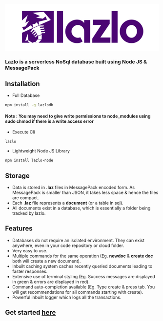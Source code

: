 <head>
  <link rel="shortcut icon" type="image/x-icon" href="favicon.ico">
</head>

<p align="center">
  <img src="https://raw.githubusercontent.com/caprico-codes/lazlo/master/lazlo-logo-max.png">
</p>

### Lazlo is a serverless NoSql database built using Node JS & MessagePack

## Installation
* Full Database
```sh
npm install -g lazlodb
```
#### Note : You may need to give write permissions to node_modules using sudo chmod if there is a write access error
* Execute Cli
```sh
lazlo
```
* Lightweight Node JS Library
```sh
npm install lazlo-node
```

## Storage
* Data is stored in **.laz** files in MessagePack encoded form. As MessagePack is smaller than JSON, it takes less space & hence the files are compact.
* Each **.laz** file represents a **document** (or a table in sql).
* All documents exist in a database, which is essentially a folder being tracked by lazlo.

## Features
* Databases do not require an isolated environment. They can exist anywhere, even in your code repository or cloud folder.
* Very easy to use.
* Multiple commands for the same operation (Eg. **newdoc** & **create doc** both will create a new document).
* Inbuilt caching system caches recently queried documents leading to faster responses.
* Extensive use of terminal styling (Eg. Success messages are displayed in green & errors are displayed in red).
* Command auto-completion available (Eg. Type create & press tab. You will get recommendations for all commands starting with create).
* Powerful inbuilt logger which logs all the transactions.

## Get started [here](https://lazlo.caprico.io/start)
